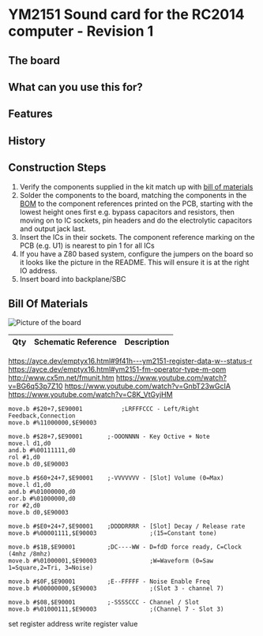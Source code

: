 # YM2151 Sound card for the RC2014 computer - Revision 1

## The board

## What can you use this for?

## Features

## History

## Construction Steps

1. Verify the components supplied in the kit match up with [bill of materials](https://github.com/electrified/rc2014-ym2151/blob/master/README.md#bill-of-materials)
2. Solder the components to the board, matching the components in the [BOM](https://github.com/electrified/rc2014-ym2151/blob/master/README.md#bill-of-materials) to the component references printed on the PCB, starting with the lowest height ones first e.g. bypass capacitors and resistors, then moving on to IC sockets, pin headers and do the electrolytic capacitors and output jack last.
3. Insert the ICs in their sockets. The component reference marking on the PCB (e.g. U1) is nearest to pin 1 for all ICs
4. If you have a Z80 based system, configure the jumpers on the board so it looks like the picture in the README. This will ensure it is at the right IO address.
5. Insert board into backplane/SBC

## Bill Of Materials

![Picture of the board](./r1-board-render.png?raw=true)

Qty|Schematic Reference|Description
---|-------------------|-----------


https://ayce.dev/emptyx16.html#9f41h---ym2151-register-data-w--status-r
https://ayce.dev/emptyx16.html#ym2151-fm-operator-type-m-opm
http://www.cx5m.net/fmunit.htm
https://www.youtube.com/watch?v=BG6q53p7Z10
https://www.youtube.com/watch?v=GnbT23wGcIA
https://www.youtube.com/watch?v=C8K_VtGyjHM






	move.b #$20+7,$E90001			;LRFFFCCC - Left/Right Feedback,Connection
	move.b #%11000000,$E90003	

	move.b #$28+7,$E90001		;-OOONNNN - Key Octive + Note
	move.l d1,d0
	and.b #%00111111,d0
	rol #1,d0
	move.b d0,$E90003
	
	move.b #$60+24+7,$E90001 	;-VVVVVVV - [Slot] Volume (0=Max)
	move.l d1,d0
	and.b #%01000000,d0
	eor.b #%01000000,d0
	ror #2,d0
	move.b d0,$E90003

	move.b #$E0+24+7,$E90001	;DDDDRRRR - [Slot] Decay / Release rate
	move.b #%00001111,$E90003				;(15=Constant tone)
	
	move.b #$1B,$E90001			;DC----WW - D=fdD force ready, C=Clock (4mhz /8mhz) 
	move.b #%01000001,$E90003				;W=Waveform (0=Saw 1=Square,2=Tri, 3=Noise)
	
	move.b #$0F,$E90001			;E--FFFFF - Noise Enable Freq 
	move.b #%00000000,$E90003				;(Slot 3 - channel 7)
	
	move.b #$08,$E90001			;-SSSSCCC - Channel / Slot
	move.b #%01000111,$E90003				;(Channel 7 - Slot 3)



set register address
write register value
